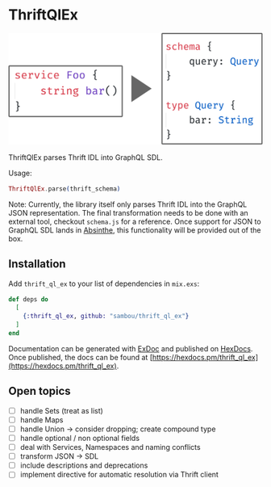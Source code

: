 # ThriftQlEx

![Thrift to GraphQL](images/thrift_to_gql.png)

ThriftQlEx parses Thrift IDL into GraphQL SDL.

Usage:

```Elixir
ThriftQlEx.parse(thrift_schema)
```

Note: Currently, the library itself only parses Thrift IDL into the GraphQL JSON representation. The final transformation needs to be done with an external tool, checkout `schema.js` for a reference. Once support for JSON to GraphQL SDL lands in [Absinthe](https://github.com/absinthe-graphql/absinthe), this functionality will be provided out of the box.

## Installation

Add `thrift_ql_ex` to your list of dependencies in `mix.exs`:

```elixir
def deps do
  [
    {:thrift_ql_ex, github: "sambou/thrift_ql_ex"}
  ]
end
```

Documentation can be generated with [ExDoc](https://github.com/elixir-lang/ex_doc)
and published on [HexDocs](https://hexdocs.pm). Once published, the docs can
be found at [https://hexdocs.pm/thrift_ql_ex](https://hexdocs.pm/thrift_ql_ex).

## Open topics

- [ ] handle Sets (treat as list)
- [ ] handle Maps
- [ ] handle Union -> consider dropping; create compound type
- [ ] handle optional / non optional fields
- [ ] deal with Services, Namespaces and naming conflicts
- [ ] transform JSON -> SDL
- [ ] include descriptions and deprecations
- [ ] implement directive for automatic resolution via Thrift client

